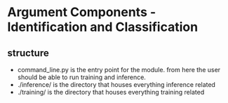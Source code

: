 # Argument Components - Identification and Classification
## structure
- command_line.py is the entry point for the module. from here the user should be able to run training and inference.
- ./inference/ is the directory that houses everything inference related
- ./training/ is the directory that houses everything training related
